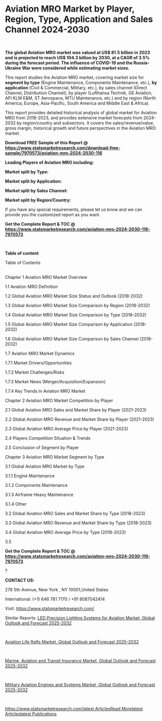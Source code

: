 <h1>Aviation MRO Market by Player, Region, Type, Application and Sales Channel 2024-2030</h1><br/><p><strong>The global Aviation MRO market was valued at US$ 81.5 billion in 2023 and is projected to reach US$ 104.3 billion by 2030, at a <strong>CAGR</strong> of 3.5% during the forecast period. The influence of COVID-19 and the Russia-Ukraine War were considered while estimating market sizes.</strong></p>
 
 
 
 <p>This report studies the Aviation MRO market, covering market size for <strong>segment by type</strong> (Engine Maintenance, Components Maintenance, etc.), <strong>by application</strong> (Civil & Commercial, Military, etc.), by sales channel (Direct Channel, Distribution Channel), by player (Lufthansa Technik, GE Aviation, AFI KLM E&M, ST Aerospace, MTU Maintenance, etc.) and by region (North America, Europe, Asia-Pacific, South America and Middle East & Africa).</p>
 
 
 
 <p>This report provides detailed historical analysis of global market for Aviation MRO from 2018-2023, and provides extensive market forecasts from 2024-2032 by region/country and subsectors. It covers the sales/revenue/value, gross margin, historical growth and future perspectives in the Aviation MRO market.</p>
 
 
 
 <p><strong>Download FREE Sample of this Report @ <a href="https://www.statsmarketresearch.com/download-free-sample/7970573/aviation-mro-2024-2030-116">https://www.statsmarketresearch.com/download-free-sample/7970573/aviation-mro-2024-2030-116</a></strong></p>
 
 
 
 <p><strong>Leading Players of Aviation MRO including:</strong></p>
 
 
 
 <p><strong>Market split by Type:</strong></p>
 
 
 
 <p><strong>Market split <strong>by Application</strong>:</strong></p>
 
 
 
 <p><strong>Market split by Sales Channel:</strong></p>
 
 
 
 <p><strong>Market split by Region/Country:</strong></p>
 
 
 
 <p>If you have any special requirements, please let us know and we can provide you the customized report as you want.</p>
 
 
 
 <div><b>Get the Complete Report & TOC @ <a href="https://www.statsmarketresearch.com/aviation-mro-2024-2030-116-7970573">https://www.statsmarketresearch.com/aviation-mro-2024-2030-116-7970573</a></b></div>
 
 
 
 <p><br />
 
 <b>Table of content</b></p>
 
 
 
 <p>Table of Contents<br />
 
 <br />
 
 Chapter 1 Aviation MRO Market Overview<br />
 
 1.1 Aviation MRO Definition<br />
 
 1.2 Global Aviation MRO Market Size Status and Outlook (2018-2032)<br />
 
 1.3 Global Aviation MRO Market Size Comparison by Region (2018-2032)<br />
 
 1.4 Global Aviation MRO Market Size Comparison by Type (2018-2032)<br />
 
 1.5 Global Aviation MRO Market Size Comparison by Application (2018-2032)<br />
 
 1.6 Global Aviation MRO Market Size Comparison by Sales Channel (2018-2032)<br />
 
 1.7 Aviation MRO Market Dynamics<br />
 
 1.7.1 Market Drivers/Opportunities<br />
 
 1.7.2 Market Challenges/Risks<br />
 
 1.7.3 Market News (Merger/Acquisition/Expansion)<br />
 
 1.7.4 Key Trends in Aviation MRO Market<br />
 
 Chapter 2 Aviation MRO Market Competition by Player<br />
 
 2.1 Global Aviation MRO Sales and Market Share by Player (2021-2023)<br />
 
 2.2 Global Aviation MRO Revenue and Market Share by Player (2021-2023)<br />
 
 2.3 Global Aviation MRO Average Price by Player (2021-2023)<br />
 
 2.4 Players Competition Situation & Trends<br />
 
 2.5 Conclusion of Segment by Player<br />
 
 Chapter 3 Aviation MRO Market Segment by Type<br />
 
 3.1 Global Aviation MRO Market by Type<br />
 
 3.1.1 Engine Maintenance<br />
 
 3.1.2 Components Maintenance<br />
 
 3.1.3 Airframe Heavy Maintenance<br />
 
 3.1.4 Other<br />
 
 3.2 Global Aviation MRO Sales and Market Share by Type (2018-2023)<br />
 
 3.3 Global Aviation MRO Revenue and Market Share by Type (2018-2023)<br />
 
 3.4 Global Aviation MRO Average Price by Type (2018-2023)<br />
 
 3.5</p>
 
 
 
 <div><b>Get the Complete Report & TOC @ <a href="https://www.statsmarketresearch.com/aviation-mro-2024-2030-116-7970573">https://www.statsmarketresearch.com/aviation-mro-2024-2030-116-7970573</a></b></div>
 
 
 
 <p>? </p>
 
 
 
 <p><b>CONTACT US:</b><br />
 
 276 5th Avenue, New York , NY 10001,United States<br />
 
 International: (+1) 646 781 7170 / +91 8087042414<br />
 
 Visit: <a href="https://www.statsmarketresearch.com/">https://www.statsmarketresearch.com/</a><br />
 
 Similar Reports: <a href="https://www.statsmarketresearch.com/aviation-mro-2024-2030-116-7970573">LED Precision Lighting Systems for Aviation Market, Global Outlook and Forecast 2025-2032</a><br />
 
 <br />
 
 <a href="https://www.statsmarketresearch.com/aviation-mro-2024-2030-116-7970573">Aviation Life Rafts Market, Global Outlook and Forecast 2025-2032</a><br />
 
 <br />
 
 <a href="https://www.statsmarketresearch.com/aviation-mro-2024-2030-116-7970573">Marine, Aviation and Transit Insurance Market, Global Outlook and Forecast 2025-2032</a><br />
 
 <br />
 
 <a href="https://www.statsmarketresearch.com/aviation-mro-2024-2030-116-7970573">Military Aviation Engines and Systems Market, Global Outlook and Forecast 2025-2032</a><br />
 
 <br />
 
 <a href="https://gyeongbokgung.com">https://www.statsmarketresearch.com/</a><a href="https://hallyeomaritime.com">latest Articles</a><a href="https://jingwansa.com">Read More</a><a href="https://nguoiviet.jp/">latest Articles</a><a href="https://www.intelmarketresearch.com/">latest Publications</a></p>